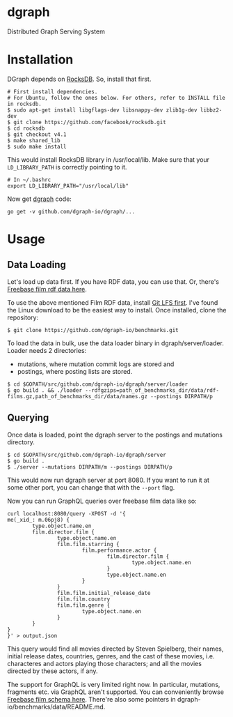 # dgraph
Distributed Graph Serving System

# Installation
DGraph depends on [RocksDB](https://github.com/facebook/rocksdb).
So, install that first.

```
# First install dependencies.
# For Ubuntu, follow the ones below. For others, refer to INSTALL file in rocksdb.
$ sudo apt-get install libgflags-dev libsnappy-dev zlib1g-dev libbz2-dev
$ git clone https://github.com/facebook/rocksdb.git
$ cd rocksdb
$ git checkout v4.1
$ make shared_lib
$ sudo make install
```

This would install RocksDB library in /usr/local/lib. Make sure that your `LD_LIBRARY_PATH` is correctly pointing to it.

```
# In ~/.bashrc
export LD_LIBRARY_PATH="/usr/local/lib"
```

Now get [dgraph](https://github.com/dgraph-io/dgraph) code:
```
go get -v github.com/dgraph-io/dgraph/...
```

# Usage

## Data Loading
Let's load up data first. If you have RDF data, you can use that.
Or, there's [Freebase film rdf data here](https://github.com/dgraph-io/benchmarks).

To use the above mentioned Film RDF data, install [Git LFS first](https://git-lfs.github.com/). I've found the Linux download to be the easiest way to install.
Once installed, clone the repository:
```
$ git clone https://github.com/dgraph-io/benchmarks.git
```

To load the data in bulk, use the data loader binary in dgraph/server/loader.
Loader needs 2 directories:
- mutations, where mutation commit logs are stored and
- postings, where posting lists are stored.

```
$ cd $GOPATH/src/github.com/dgraph-io/dgraph/server/loader
$ go build . && ./loader --rdfgzips=path_of_benchmarks_dir/data/rdf-films.gz,path_of_benchmarks_dir/data/names.gz --postings DIRPATH/p
```

## Querying
Once data is loaded, point the dgraph server to the postings and mutations directory.
```
$ cd $GOPATH/src/github.com/dgraph-io/dgraph/server
$ go build .
$ ./server --mutations DIRPATH/m --postings DIRPATH/p
```

This would now run dgraph server at port 8080. If you want to run it at some other port, you can change that with the `--port` flag.

Now you can run GraphQL queries over freebase film data like so:
```
curl localhost:8080/query -XPOST -d '{
me(_xid_: m.06pj8) {
        type.object.name.en
        film.director.film {
                type.object.name.en
                film.film.starring {
                        film.performance.actor {
                                film.director.film {
                                        type.object.name.en
                                }
                                type.object.name.en
                        }
                }
                film.film.initial_release_date
                film.film.country
                film.film.genre {
                        type.object.name.en
                }
        }
}
}' > output.json
```
This query would find all movies directed by Steven Spielberg, their names, initial release dates, countries, genres, and the cast of these movies, i.e. characteres and actors playing those characters; and all the movies directed by these actors, if any.

The support for GraphQL is very limited right now. In particular, mutations, fragments etc. via GraphQL aren't supported. You can conveniently browse [Freebase film schema here](http://www.freebase.com/film/film?schema=&lang=en). There're also some pointers in dgraph-io/benchmarks/data/README.md.
